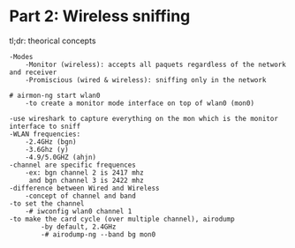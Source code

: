 Part 2: Wireless sniffing
========

tl;dr: theorical concepts

	-Modes
		-Monitor (wireless): accepts all paquets regardless of the network and receiver
		-Promiscious (wired & wireless): sniffing only in the network
	
	# airmon-ng start wlan0
		-to create a monitor mode interface on top of wlan0 (mon0)

	-use wireshark to capture everything on the mon which is the monitor interface to sniff
	-WLAN frequencies:
		-2.4GHz (bgn)
		-3.6Ghz (y)
		-4.9/5.0GHZ (ahjn)
	-channel are specific frequences
		-ex: bgn channel 2 is 2417 mhz
		 and bgn channel 3 is 2422 mhz
	-difference between Wired and Wireless
		-concept of channel and band
	-to set the channel
		-# iwconfig wlan0 channel 1
	-to make the card cycle (over multiple channel), airodump
			-by default, 2.4GHz
			-# airodump-ng --band bg mon0
